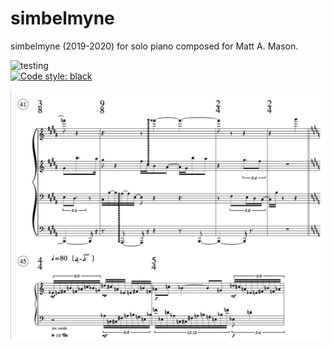 # simbelmyne
simbelmyne (2019-2020) for solo piano composed for Matt A. Mason. <br/>

![testing](https://github.com/GregoryREvans/sim/workflows/testing/badge.svg) <br />
[![Code style: black](https://img.shields.io/badge/code%20style-black-000000.svg)](https://github.com/python/black) <br />

![](example.png) <br />
